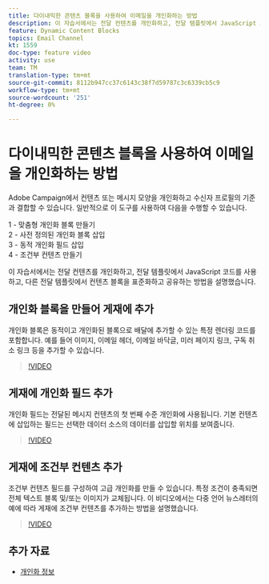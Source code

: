 ```yaml
---
title: 다이내믹한 콘텐츠 블록을 사용하여 이메일을 개인화하는 방법
description: 이 자습서에서는 전달 컨텐츠를 개인화하고, 전달 템플릿에서 JavaScript 코드를 사용하고, 다른 전달 템플릿에서 컨텐츠 블록을 표준화하고 공유하는 방법을 설명했습니다.
feature: Dynamic Content Blocks
topics: Email Channel
kt: 1559
doc-type: feature video
activity: use
team: TM
translation-type: tm+mt
source-git-commit: 8112b947cc37c6143c38f7d59787c3c6339cb5c9
workflow-type: tm+mt
source-wordcount: '251'
ht-degree: 0%

---
```



# 다이내믹한 콘텐츠 블록을 사용하여 이메일을 개인화하는 방법

Adobe Campaign에서 컨텐츠 또는 메시지 모양을 개인화하고 수신자 프로필의 기준과 결합할 수 있습니다. 일반적으로 이 도구를 사용하여 다음을 수행할 수 있습니다.

1 - 맞춤형 개인화 블록 만들기\
2 - 사전 정의된 개인화 블록 삽입\
3 - 동적 개인화 필드 삽입\
4 - 조건부 컨텐츠 만들기

이 자습서에서는 전달 컨텐츠를 개인화하고, 전달 템플릿에서 JavaScript 코드를 사용하고, 다른 전달 템플릿에서 컨텐츠 블록을 표준화하고 공유하는 방법을 설명했습니다.

## 개인화 블록을 만들어 게재에 추가

개인화 블록은 동적이고 개인화된 블록으로 배달에 추가할 수 있는 특정 렌더링 코드를 포함합니다. 예를 들어 이미지, 이메일 헤더, 이메일 바닥글, 미러 페이지 링크, 구독 취소 링크 등을 추가할 수 있습니다.

>[!VIDEO](https://video.tv.adobe.com/v/24924?quality=12)

## 게재에 개인화 필드 추가

개인화 필드는 전달된 메시지 컨텐츠의 첫 번째 수준 개인화에 사용됩니다. 기본 컨텐츠에 삽입하는 필드는 선택한 데이터 소스의 데이터를 삽입할 위치를 보여줍니다.

>[!VIDEO](https://video.tv.adobe.com/v/24925?quality=12)

## 게재에 조건부 컨텐츠 추가

조건부 컨텐츠 필드를 구성하여 고급 개인화를 만들 수 있습니다. 특정 조건이 충족되면 전체 텍스트 블록 및/또는 이미지가 교체됩니다. 이 비디오에서는 다중 언어 뉴스레터의 예에 따라 게재에 조건부 컨텐츠를 추가하는 방법을 설명했습니다.

>[!VIDEO](https://video.tv.adobe.com/v/24926?quality=12)

## 추가 자료

* [개인화 정보](https://docs.adobe.com/content/help/en/campaign-classic/using/sending-messages/personalizing-deliveries/about-personalization.html)
